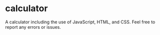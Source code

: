 # calculator
A calculator including the use of JavaScript, HTML, and CSS. Feel free to report any errors or issues.
